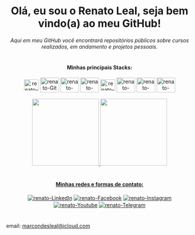 <div align="center">
  <h1> Olá, eu sou o Renato Leal, seja bem vindo(a) ao meu GitHub! </h1>
  <h6> Aqui em meu GitHub você encontrará repositórios públicos sobre cursos realizados, em andamento e projetos pessoais.</h6>
</div>

#

<div style="display: inline_block" align="center">
  <h4> Minhas principais Stacks: </h4>
  <img align="center" alt="renato-VSCode" height="30" width="40" src="https://cdn.jsdelivr.net/gh/devicons/devicon/icons/visualstudio/visualstudio-plain.svg">
  <img align="center" alt="renato-Git" height="40" width="50" src="https://cdn.jsdelivr.net/gh/devicons/devicon/icons/git/git-original.svg">
  <img align="center" alt="renato-Dart" height="40" width="50" src="https://cdn.jsdelivr.net/gh/devicons/devicon/icons/dart/dart-original.svg">
  <img align="center" alt="renato-Flutter" height="40" width="50" src="https://cdn.jsdelivr.net/gh/devicons/devicon/icons/flutter/flutter-original.svg">
  <img align="center" alt="renato-Firebase" height="30" width="40" src="https://cdn.jsdelivr.net/gh/devicons/devicon/icons/firebase/firebase-plain.svg">
  <img align="center" alt="renato-javascript" height="40" width="50" src="https://cdn.jsdelivr.net/gh/devicons/devicon/icons/javascript/javascript-original.svg">
  <img align="center" alt="renato-HTML" height="40" width="50" src="https://cdn.jsdelivr.net/gh/devicons/devicon/icons/html5/html5-original.svg">
  <img align="center" alt="renato-CSS" height="40" width="50" src="https://cdn.jsdelivr.net/gh/devicons/devicon/icons/css3/css3-original.svg">
</div><br>

<div align="center">
  <a href="https://github.com/renatolealdev">
  <img height="180em" src="https://github-readme-stats.vercel.app/api?username=renatolealdev&show_icons=true&theme=swift&include_all_commits=true&count_private=true"/>
  <img height="180em" src="https://github-readme-stats.vercel.app/api/top-langs/?username=renatolealdev&theme=swift"/>
</div>

  #
  
<div align="center">
  <h4> Minhas redes e formas de contato: </h4>
  <a href="https://www.linkedin.com/in/renatomarcondesleal" target="_blank"><img align="center" alt="renato-LinkedIn" src="https://img.shields.io/badge/LinkedIn-0077B5?style=for-the-badge&logo=linkedin&logoColor=white"></a>
  <a href="https://www.facebook.com/renatolealdev" target="_blank"><img align="center" alt="renato-Facebook" src="https://img.shields.io/badge/Facebook-1877F2?style=for-the-badge&logo=facebook&logoColor=white"></a>
  <a href="https://www.instagram.com/renatolealdev" target="_blank"><img align="center" alt="renato-Instagram" src="https://img.shields.io/badge/Instagram-E4405F?style=for-the-badge&logo=instagram&logoColor=white"></a>
  <a href="https://www.youtube.com/channel/UCCKK7LqXZk0Vb8xWnArBgdA" target="_blank"><img align="center" alt="renato-Youtube" src="https://img.shields.io/badge/YouTube-FF0000?style=for-the-badge&logo=youtube&logoColor=white"></a>
  <a href="https://t.me/renatolealdev" target="_blank"><img align="center" alt="renato-Telegram" src="https://img.shields.io/badge/Telegram-2CA5E0?style=for-the-badge&logo=telegram&logoColor=white"></a>
</div>
  
  #
  
email: marcondesleal@icloud.com
